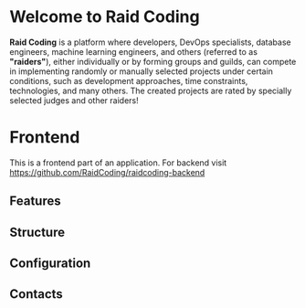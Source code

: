 # Welcome to Raid Coding

**Raid Coding** is a platform where developers, DevOps specialists, database engineers, machine learning engineers, and others (referred to as **"raiders"**), either individually or by forming groups and guilds, can compete in implementing randomly or manually selected projects under certain conditions, such as development approaches, time constraints, technologies, and many others. The created projects are rated by specially selected judges and other raiders!

# Frontend

This is a frontend part of an application. For backend visit https://github.com/RaidCoding/raidcoding-backend

## Features

## Structure

## Configuration

## Contacts

